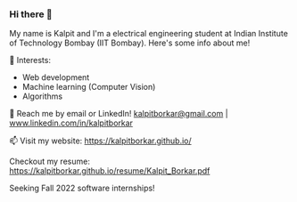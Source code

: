 ### Hi there 👋

My name is Kalpit and I'm a electrical engineering student at Indian Institute of Technology Bombay (IIT Bombay). Here's some info about me!

🌱 Interests:
- Web development
- Machine learning (Computer Vision)
- Algorithms

💬 Reach me by email or LinkedIn! kalpitborkar@gmail.com | www.linkedin.com/in/kalpitborkar

📫 Visit my website: https://kalpitborkar.github.io/

Checkout my resume: https://kalpitborkar.github.io/resume/Kalpit_Borkar.pdf

Seeking Fall 2022 software internships!



